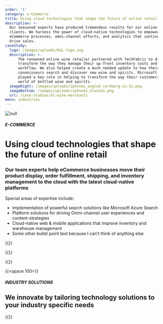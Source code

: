```yaml
---
order: '1'
category: e-Commerce
title: Using cloud technologies that shape the future of online retail
description: >-
  Our seasoned experts have produced tremendous results for our online retail
  clients. We harness the power of cloud-native technologies to empower lean
  eCommerce processes, omni-channel efforts, and analytics that continue to
  drive sales.
caseStudy:
  logo: /images/uploads/K&L-logo.svg
  description: >-
      The renowned online wine retailer partnered with TechFabric to digitally
      transform the way they manage their up-front inventory costs and warehouse
      workflow. We also helped create a much needed update to how their wine
      connoisseurs search and discover new wine and spirits. Microsoft Azure search
      played a key role in helping to transform the way their customers explore the
      world of bottled wine and spirits.
  imageRight: /images/uploads/iphonex_angled_corkborg-2x-2x.png
  imageBottom: /images/uploads/iphonex_klwines.png
  url: /case-studies/kl-wine-merchants
menu: industries
---
```

![null](/images/uploads/ecommerce-industry-hero.svg)

##### E-COMMERCE

# Using cloud technologies that shape the future of online retail

### Our team experts help eCommerce businesses move their product display, order fulfillment, shipping, and inventory management to the cloud with the latest cloud-native platforms

Special areas of expertise include:

* Implementation of powerful search solutions like Microsoft Azure Search
* Platform solutions for driving Omni-channel user experiences and
  content-strategies
* Cloud-native web & mobile applications that improve inventory and warehouse
  management
* Some other bullet point text because I can’t think of anything else

{{<btn-outlined href="/technology" label="See Our technology Stack">}}

{{<btn-link href="/technology" label="See Our technology Stack">}}

{{<btn-link href="/solutions" label="See Our solutions">}}

{{<space 100>}}

##### INDUSTRY SOLUTIONS

## **We innovate by tailoring technology solutions to your industry specific needs**

{{<industry-solutions>}}
